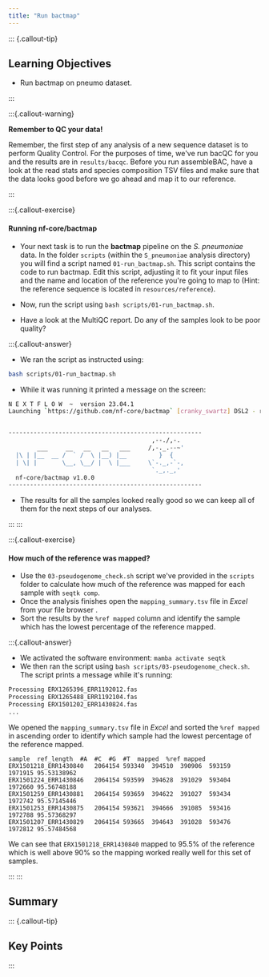 ```yaml
---
title: "Run bactmap"
---
```


::: {.callout-tip}
## Learning Objectives

- Run bactmap on pneumo dataset.

:::

:::{.callout-warning}

**Remember to QC your data!**

Remember, the first step of any analysis of a new sequence dataset is to perform Quality Control. For the purposes of time, we've run bacQC for you and the results are in `results/bacqc`.  Before you run assembleBAC, have a look at the read stats and species composition TSV files and make sure that the data looks good before we go ahead and map it to our reference. 

:::

:::{.callout-exercise}

#### Running nf-core/bactmap

- Your next task is to run the **bactmap** pipeline on the _S. pneumoniae_ data.  In the folder `scripts` (within the `S_pneumoniae` analysis directory) you will find a script named `01-run_bactmap.sh`. This script contains the code to run bactmap. Edit this script, adjusting it to fit your input files and the name and location of the reference you're going to map to (Hint: the reference sequence is located in `resources/reference`).

- Now, run the script using `bash scripts/01-run_bactmap.sh`.
  
- Have a look at the MultiQC report. Do any of the samples look to be poor quality?

:::{.callout-answer}

- We ran the script as instructed using:

```bash
bash scripts/01-run_bactmap.sh
```

- While it was running it printed a message on the screen: 

```bash
N E X T F L O W  ~  version 23.04.1
Launching `https://github.com/nf-core/bactmap` [cranky_swartz] DSL2 - revision: e83f8c5f0e [master]


------------------------------------------------------
                                        ,--./,-.
        ___     __   __   __   ___     /,-._.--~'
  |\ | |__  __ /  ` /  \ |__) |__         }  {
  | \| |       \__, \__/ |  \ |___     \`-._,-`-,
                                        `._,._,'
  nf-core/bactmap v1.0.0
------------------------------------------------------
```

- The results for all the samples looked really good so we can keep all of them for the next steps of our analyses.

:::
:::

:::{.callout-exercise}
#### How much of the reference was mapped?

- Use the `03-pseudogenome_check.sh` script we've provided in the `scripts` folder to calculate how much of the reference was mapped for each sample with `seqtk comp`. 
- Once the analysis finishes open the `mapping_summary.tsv` file in _Excel_ from your file browser <i class="fa-solid fa-folder"></i>.
- Sort the results by the `%ref mapped` column and identify the sample which has the lowest percentage of the reference mapped.

:::{.callout-answer}
- We activated the software environment: `mamba activate seqtk`
- We then ran the script using `bash scripts/03-pseudogenome_check.sh`. The script prints a message while it's running:

```bash
Processing ERX1265396_ERR1192012.fas
Processing ERX1265488_ERR1192104.fas
Processing ERX1501202_ERR1430824.fas
...
```
We opened the `mapping_summary.tsv` file in _Excel_ and sorted the `%ref mapped` in ascending order to identify which sample had the lowest percentage of the reference mapped. 

```
sample	ref_length	#A	#C	#G	#T	mapped	%ref mapped
ERX1501218_ERR1430840	2064154	593340	394510	390906	593159	1971915	95.53138962
ERX1501224_ERR1430846	2064154	593599	394628	391029	593404	1972660	95.56748188
ERX1501259_ERR1430881	2064154	593659	394622	391027	593434	1972742	95.57145446
ERX1501253_ERR1430875	2064154	593621	394666	391085	593416	1972788	95.57368297
ERX1501207_ERR1430829	2064154	593665	394643	391028	593476	1972812	95.57484568
```

We can see that `ERX1501218_ERR1430840` mapped to 95.5% of the reference which is well above 90% so the mapping worked really well for this set of samples.

:::
:::

## Summary

::: {.callout-tip}
## Key Points

:::